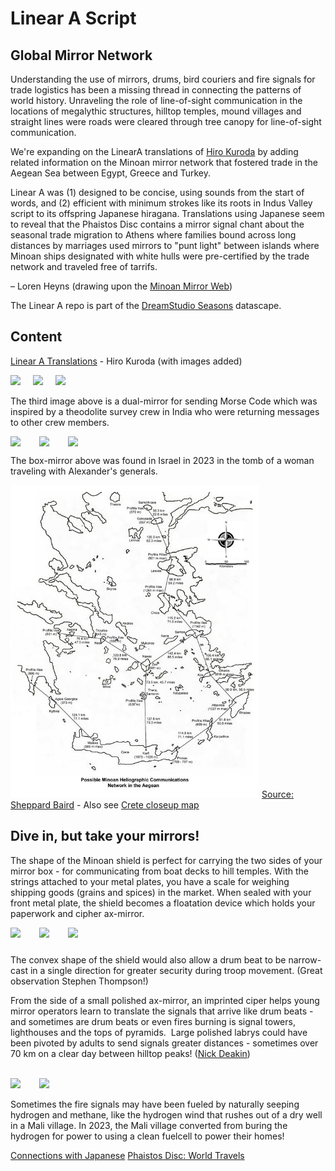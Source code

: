 # Linear A Script <!--&ndash; Model Building-->

## Global Mirror Network

Understanding the use of mirrors, drums, bird couriers and fire signals for trade logistics has been a missing thread in connecting the patterns of world history. Unraveling the role of line-of-sight communication in the locations of megalythic structures, hilltop temples, mound villages and straight lines were roads were cleared through tree canopy for line-of-sight communication.

We're expanding on the LinearA translations of [Hiro Kuroda](hiro/) by adding related information on the Minoan mirror network that fostered trade in the Aegean Sea between Egypt, Greece and Turkey.

Linear A was (1) designed to be concise, using sounds from the start of words, and (2) efficient with minimum strokes like its roots in Indus Valley script to its offspring Japanese hiragana. Translations using Japanese seem to reveal that the Phaistos Disc contains a mirror signal chant about the seasonal trade migration to Athens where families bound across long distances by marriages used mirrors to "punt light" between islands where Minoan ships designated with white hulls were pre-certified by the trade network and traveled free of tarrifs.

&ndash; Loren Heyns (drawing upon the [Minoan&nbsp;Mirror&nbsp;Web](https://www.minoanatlantis.com/Minoan_Mirror_Web.php))

The Linear A repo is part of the [DreamStudio Seasons](http://dreamstudio.com/seasons/) datascape.

## Content

[Linear A Translations](hiro/) - Hiro Kuroda (with images added)

<img src="/LinearA/img/obsidian-mirror.jpg" style="height:200px;float;left;margin-right:20px"><img src="/LinearA/img/Minoan_Horns_of_Consecration_Restoration_Knossos.jpg" style="height:200px;float;left;margin-right:20px"><img src="/LinearA/img/US_Army_Heliograph_Mirrors.jpg" style="height:200px;float;left">
<div style="clear:both"></div>

The third image above is a dual-mirror for sending Morse Code which was inspired by a theodolite survey crew in India who were returning messages to other crew members.


<div style="clear:both"></div>
<a href="/LinearA/img/mirror-box.jpg"><img src="/LinearA/img/mirror-box.jpg" style="float:left; height:100%; max-height:180px; margin-right:30px"></a><a href="/LinearA/img/mirror-box2.jpg"><img src="/LinearA/img/mirror-box2.jpg" style="float:left; height:100%; max-height:180px; margin-right:30px"></a><a href="/LinearA/img/phaistos/phaistos-disc-side-a.jpg"><img src="/LinearA/img/phaistos/phaistos-disc-side-a.jpg" style="float:left; height:100%; max-height:180px; margin-right:30px"></a>
<div style="clear:both"></div>

The box-mirror above was found in Israel in 2023 in the tomb of a woman traveling with Alexander's generals.


<a href="img/aegean-line-of-sight.jpg"><img src="img/aegean-line-of-sight.jpg" style="height:100%;max-height:500px;"></a>
[Source: Sheppard Baird](https://www.minoanatlantis.com/Minoan_Mirror_Web.php) - Also see <a href="/LinearA/img/Minoan_Peak_Sanctuaries_Proto-Palatial_Connections.jpg">Crete closeup map</a>


## Dive in, but take your mirrors!

The shape of the Minoan shield is perfect for carrying the two sides of your mirror box - for communicating from boat decks to hill temples. With the strings attached to your metal plates, you have a scale for weighing shipping goods (grains and spices) in the market. When sealed with your front metal plate, the shield becomes a floatation device which holds your paperwork and cipher ax-mirror.

<style>
	.imgThree {
		height:200px; margin:0 30px 10px 0
	}
</style>
<a href="/LinearA/img/shield-figure-8.jpg"><img src="/LinearA/img/shield-figure-8.jpg" class="imgThree"></a><a href="/LinearA/img/shield-front.jpg"><img src="/LinearA/img/shield-front.jpg" class="imgThree"></a><a href="/LinearA/img/shields-spiral-wall.jpg"><img src="/LinearA/img/shields-spiral-wall.jpg" class="imgThree"></a>

The convex shape of the shield would also allow a drum beat to be narrow-cast in a single direction for greater security during troop movement. (Great observation Stephen Thompson!)

From the side of a small polished ax-mirror, an imprinted ciper helps young mirror operators learn to translate the signals that arrive like drum beats - and sometimes are drum beats or even fires burning is signal towers, lighthouses and the tops of pyramids. &nbsp;Large polished labrys could have been pivoted by adults to send signals greater distances - sometimes over 70 km on a clear day between hilltop peaks! (<a href="https://www.quora.com/Could-ancient-civilizations-have-used-mirrors-to-communicate-long-distances">Nick Deakin</a>)<br><br>

<a href="/LinearA/img/Drawing-of-the-Arkalochori-axe-and-its-inscription-by-Giuliano-Merlatti.png"><img src="/LinearA/img/Drawing-of-the-Arkalochori-axe-and-its-inscription-by-Giuliano-Merlatti.png" style="height: 200px;max-height:200px; margin-right:30px"></a><a href="/LinearA/img/museum-labrys.jpg"><img src="/LinearA/img/museum-labrys.jpg" style="height: 200px;max-height:200px"></a><br>

Sometimes the fire signals may have been fueled by naturally seeping hydrogen and methane, like the hydrogen wind that rushes out of a dry well in a Mali village. In 2023, the Mali village converted from buring the hydrogen for power to using a clean fuelcell to power their homes!

<a href="hiro/" class="btn btn-primary">Connections with Japanese</a> <a href="https://dreamstudio.com/seasons/world-travels/" class="btn btn-primary">Phaistos Disc: World Travels</a>